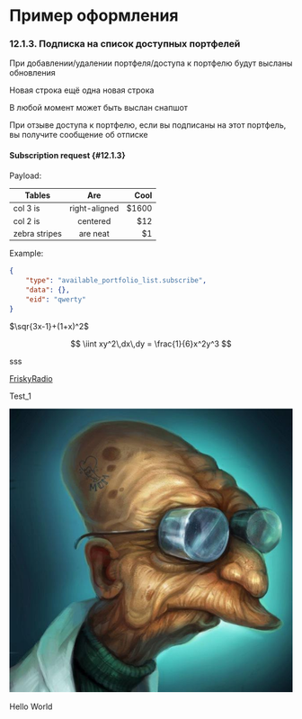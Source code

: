 # Пример оформления

### 12.1.3. Подписка на список доступных портфелей

При добавлении/удалении портфеля/доступа к портфелю будут высланы обновления 

Новая строка
ещё одна новая строка

В любой момент может быть выслан снапшот

При отзыве доступа к портфелю, если вы подписаны на этот портфель, вы получите сообщение об отписке

#### Subscription request {#12.1.3}

Payload:

| Tables        | Are           | Cool  |
| ------------- |:-------------:| -----:|
| col 3 is      | right-aligned | $1600 |
| col 2 is      | centered      |   $12 |
| zebra stripes | are neat      |    $1 |

Example:

```JSON
{
	"type": "available_portfolio_list.subscribe", 
    "data": {},
	"eid": "qwerty"
}
```

$\sqr{3x-1}+(1+x)^2$

$$
\iint xy^2\,dx\,dy = \frac{1}{6}x^2y^3
$$

sss

[FriskyRadio](https://frisky.fm/)

Test_1


![Doc](./Picture_Doc.jpg)

Hello World